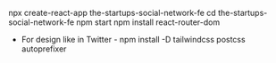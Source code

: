 npx create-react-app the-startups-social-network-fe
cd the-startups-social-network-fe
npm start
npm install react-router-dom

 - For design like in Twitter -
npm install -D tailwindcss postcss autoprefixer